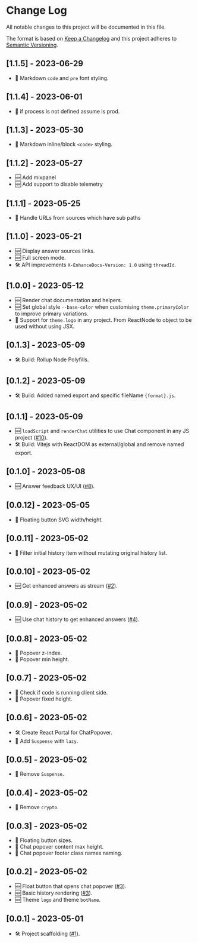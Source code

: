 # Change Log
All notable changes to this project will be documented in this file.

The format is based on [Keep a Changelog](http://keepachangelog.com/)
and this project adheres to [Semantic Versioning](http://semver.org/).

## [1.1.5] - 2023-06-29

- 🐞 Markdown `code` and `pre` font styling.

## [1.1.4] - 2023-06-01

- 🐞 if process is not defined assume is prod.

## [1.1.3] - 2023-05-30

- 🐞 Markdown inline/block `<code>` styling.

## [1.1.2] - 2023-05-27

- 🆕 Add mixpanel
- 🆕 Add support to disable telemetry

## [1.1.1] - 2023-05-25

- 🐞 Handle URLs from sources which have sub paths

## [1.1.0] - 2023-05-21

- 🆕 Display answer sources links.
- 🆕 Full screen mode.
- 🛠 API improvements `X-EnhanceDocs-Version: 1.0` using `threadId`.

## [1.0.0] - 2023-05-12

- 🆕 Render chat documentation and helpers.
- 🆕 Set global style `--base-color` when customising `theme.primaryColor` to improve primary variations.
- 🐞 Support for `theme.logo` in any project. From ReactNode to object to be used without using JSX.

## [0.1.3] - 2023-05-09

- 🛠 Build: Rollup Node Polyfills.

## [0.1.2] - 2023-05-09

- 🛠 Build: Added named export and specific fileName `{format}.js`.

## [0.1.1] - 2023-05-09

- 🆕 `loadScript` and `renderChat` utilities to use Chat component in any JS project ([#10](https://github.com/enhancedocs/enhancedocs-chat/issues/10)).
- 🛠 Build: Vitejs with ReactDOM as external/global and remove named export.

## [0.1.0] - 2023-05-08

- 🆕 Answer feedback UX/UI ([#8](https://github.com/enhancedocs/enhancedocs-chat/issues/8)).

## [0.0.12] - 2023-05-05

- 🐞 Floating button SVG width/height.

## [0.0.11] - 2023-05-02

- 🐞 Filter initial history item without mutating original history list.

## [0.0.10] - 2023-05-02

- 🆕 Get enhanced answers as stream ([#2](https://github.com/enhancedocs/enhancedocs-chat/issues/2)).

## [0.0.9] - 2023-05-02

- 🆕 Use chat history to get enhanced answers ([#4](https://github.com/enhancedocs/enhancedocs-chat/issues/4)).

## [0.0.8] - 2023-05-02

- 🐞 Popover z-index.
- 🐞 Popover min height.

## [0.0.7] - 2023-05-02

- 🐞 Check if code is running client side.
- 🐞 Popover fixed height.

## [0.0.6] - 2023-05-02

- 🛠 Create React Portal for ChatPopover.
- 🐞 Add `Suspense` with `lazy`.

## [0.0.5] - 2023-05-02

- 🐞 Remove `Suspense`.

## [0.0.4] - 2023-05-02

- 🐞 Remove `crypto`.

## [0.0.3] - 2023-05-02

- 🐞 Floating button sizes.
- 🐞 Chat popover content max height.
- 🐞 Chat popover footer class names naming.

## [0.0.2] - 2023-05-02

- 🆕 Float button that opens chat popover ([#3](https://github.com/enhancedocs/enhancedocs-chat/issues/3)).
- 🆕 Basic history rendering ([#3](https://github.com/enhancedocs/enhancedocs-chat/issues/3)).
- 🆕 Theme `logo` and theme `botName`.

## [0.0.1] - 2023-05-01

- 🛠 Project scaffolding ([#1](https://github.com/enhancedocs/enhancedocs-chat/issues/1)).
